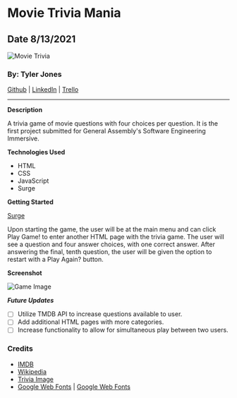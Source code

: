 # Movie Trivia Mania

## Date 8/13/2021

![Movie Trivia](https://www.beechmountainresort.com/wp-content/uploads/2017/03/movie-trivia.jpg)

### By: Tyler Jones

[Github](https://github.com/msiroilem) |
[LinkedIn](https://www.linkedin.com/in/tyler-jones-36a30136/) | [Trello](https://trello.com/b/tql959Uf/movie-trivia-mania)

---

**Description**

A trivia game of movie questions with four choices per question. It is the first project submitted for General Assembly's Software Engineering Immersive.

**Technologies Used**

- HTML
- CSS
- JavaScript
- Surge

**Getting Started**

[Surge](https://twj.surge.sh/)

Upon starting the game, the user will be at the main menu and can click Play Game! to enter another HTML page with the trivia game. The user will see a question and four answer choices, with one correct answer. After answering the final, tenth question, the user will be given the option to restart with a Play Again? button.

**Screenshot**

![Game Image](https://i.ibb.co/mHFLDt7/Screen-Shot-2021-08-13-at-11-54-41-AM.png)

**_Future Updates_**

- [ ] Utilize TMDB API to increase questions available to user.
- [ ] Add additional HTML pages with more categories.
- [ ] Increase functionality to allow for simultaneous play between two users.

### Credits

- [IMDB](https://www.imdb.com/?ref_=nv_home)
- [Wikipedia](https://www.wikipedia.org/)
- [Trivia Image](https://www.beechmountainresort.com/event/movie-trivia-beech-mountain-brewing-co-february-1-2018/)
- [Google Web Fonts](https://fonts.google.com/specimen/Limelight) | [Google Web Fonts](https://fonts.google.com/specimen/Montserrat?query=montserrat)

